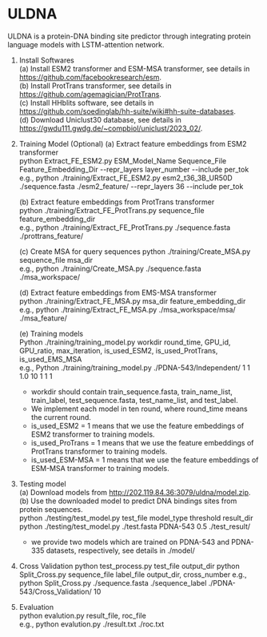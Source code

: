 # ULDNA
ULDNA is a protein-DNA binding site predictor through integrating protein language models with LSTM-attention network.

1. Install Softwares   
    (a) Install ESM2 transformer and ESM-MSA transformer, see details in https://github.com/facebookresearch/esm.   
    (b) Install ProtTrans transformer, see details in https://github.com/agemagician/ProtTrans.   
    (c) Install HHblits software, see details in https://github.com/soedinglab/hh-suite/wiki#hh-suite-databases.  
    (d) Download Uniclust30 database, see details in https://gwdu111.gwdg.de/~compbiol/uniclust/2023_02/.

2. Training Model (Optional)
    (a) Extract feature embeddings from ESM2 transformer  
    python Extract_FE_ESM2.py ESM_Model_Name Sequence_File Feature_Embedding_Dir --repr_layers layer_number --include per_tok  
    e.g., python ./training/Extract_FE_ESM2.py esm2_t36_3B_UR50D ./sequence.fasta ./esm2_feature/ --repr_layers 36 --include per_tok
                   
    (b) Extract feature embeddings from ProtTrans transformer   
    python ./training/Extract_FE_ProtTrans.py sequence_file feature_embedding_dir   
   e.g., python ./training/Extract_FE_ProtTrans.py ./sequence.fasta ./prottrans_feature/  

    (c) Create MSA for query sequences
    python ./training/Create_MSA.py sequence_file msa_dir  
    e.g., python ./training/Create_MSA.py ./sequence.fasta ./msa_workspace/

    (d) Extract feature embeddings from EMS-MSA transformer  
    python ./training/Extract_FE_MSA.py msa_dir feature_embedding_dir  
    e.g., python ./training/Extract_FE_MSA.py ./msa_workspace/msa/ ./msa_feature/

    (e) Training models  
    Python ./training/training_model.py workdir round_time, GPU_id, GPU_ratio, max_iteration, is_used_ESM2, is_used_ProtTrans, is_used_EMS_MSA  
    e.g., Python ./training/training_model.py ./PDNA-543/Independent/ 1 1 1.0 10 1 1 1  
    * workdir should contain train_sequence.fasta, train_name_list, train_label, test_sequence.fasta, test_name_list, and test_label.    
    * We implement each model in ten round, where round_time means the current round.
    * is_used_ESM2 = 1 means that we use the feature embeddings of ESM2 transformer to training models.
    * is_used_ProTrans = 1 means that we use the feature embeddings of ProtTrans transformer to training models.
    * is_used_ESM-MSA = 1 means that we use the feature embeddings of ESM-MSA transformer to training models.

4. Testing model  
    (a) Download models from http://202.119.84.36:3079/uldna/model.zip.  
    (b) Use the downloaded model to predict DNA bindings sites from protein sequences.   
    python ./testing/test_model.py test_file model_type threshold result_dir  
    python ./testing/test_model.py ./test.fasta PDNA-543 0.5 ./test_result/
    * we provide two models which are trained on PDNA-543 and PDNA-335 datasets, respectively, see details in ./model/     
    
5. Cross Validation
    python test_process.py test_file output_dir
    python Split_Cross.py sequence_file label_file output_dir, cross_number
   e.g., python Split_Cross.py ./sequence.fasta ./sequence_label ./PDNA-543/Cross_Validation/ 10

6. Evaluation  
    python evalution.py result_file, roc_file  
    e.g., python evalution.py ./result.txt ./roc.txt  

